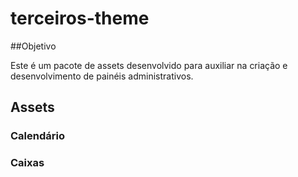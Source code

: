 # terceiros-theme

##Objetivo

Este é um pacote de assets desenvolvido para auxiliar na criação e desenvolvimento de painéis administrativos.


## Assets

### Calendário
### Caixas
